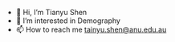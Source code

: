 - 👋 Hi, I’m Tianyu Shen
- 👀 I’m interested in Demography
- 📫 How to reach me tainyu.shen@anu.edu.au

<!---
tyaSHEN/tyaSHEN is a ✨ special ✨ repository because its `README.md` (this file) appears on your GitHub profile.
You can click the Preview link to take a look at your changes.
--->
